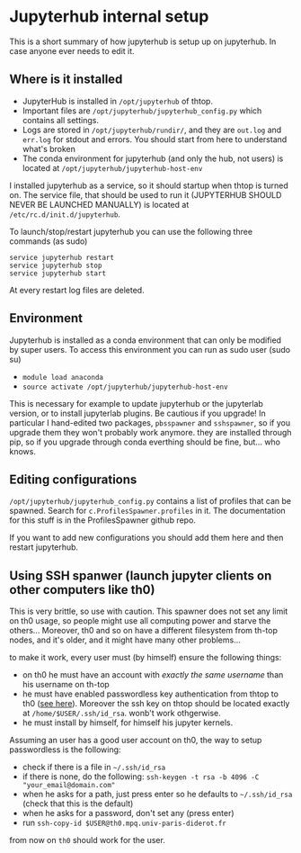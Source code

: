 # Jupyterhub internal setup

This is a short summary of how jupyterhub is setup up on jupyterhub. In case anyone ever needs to edit it.

## Where is it installed 

- JupyterHub is installed in `/opt/jupyterhub` of thtop. 
- Important files are `/opt/jupyterhub/jupyterhub_config.py` which contains all settings.
- Logs are stored in `/opt/jupyterhub/rundir/`, and they are `out.log` and `err.log` for stdout and errors. You should start from here to understand what's broken
- The conda environment for jupyterhub (and only the hub, not users) is located at `/opt/jupyterhub/jupyterhub-host-env`

I installed jupyterhub as a service, so it should startup when thtop is turned on.
The service file, that should be used to run it (JUPYTERHUB SHOULD NEVER BE LAUNCHED MANUALLY) is located at 
`/etc/rc.d/init.d/jupyterhub`.

To launch/stop/restart jupyterhub you can use the following three commands (as sudo)
```
service jupyterhub restart
service jupyterhub stop
service jupyterhub start
```

At every restart log files are deleted.

## Environment
Jupyterhub is installed as a conda environment that can only be modified by super users.
To access this environment you can run as sudo user (sudo su) 
 - `module load anaconda`
 - `source activate /opt/jupyterhub/jupyterhub-host-env`

This is necessary for example to update jupyterhub or the jupyterlab version, or to install jupyterlab plugins.
Be cautious if you upgrade! In particular I hand-edited two packages, `pbsspawner` and `sshspawner`, so if you upgrade them they won't probably work anymore.
they are installed through pip, so if you upgrade through conda everthing should be fine, but... who knows.


## Editing configurations
`/opt/jupyterhub/jupyterhub_config.py` contains a list of profiles that can be spawned. Search for `c.ProfilesSpawner.profiles` in it.
The documentation for this stuff is in the ProfilesSpawner github repo.

If you want to add new configurations you should add them here and then restart jupyterhub.

## Using SSH spanwer (launch jupyter clients on other computers like th0)
This is very brittle, so use with caution.
This spawner does not set any limit on th0 usage, so people might use all computing power and starve the others...
Moreover, th0 and so on have a different filesystem from th-top nodes, and it's older, and it might have many other problems...

to make it work, every user must (by himself) ensure the following things:
 - on th0 he must have an account with *exactly the same username* than his username on th-top
 - he must have enabled passwordless key authentication from thtop to th0 ([see here](https://linuxize.com/post/how-to-setup-passwordless-ssh-login/)). Moreover the ssh key on thtop should be located exactly at `/home/$USER/.ssh/id_rsa`. wonb't work othgerwise.
 - he must install by himself, for himself his jupyter kernels.
 
 
Assuming an user has a good user account on th0, the way to setup passwordless is the following:
 - check if there is a file in `~/.ssh/id_rsa` 
 - if there is none, do the following: `ssh-keygen -t rsa -b 4096 -C "your_email@domain.com"`
 - when he asks for a path, just press enter so he defaults to `~/.ssh/id_rsa` (check that this is the default)
 - when he asks for a password, don't set any (press enter)
 - run `ssh-copy-id $USER@th0.mpq.univ-paris-diderot.fr`
 
from now on `th0` should work for the user.
